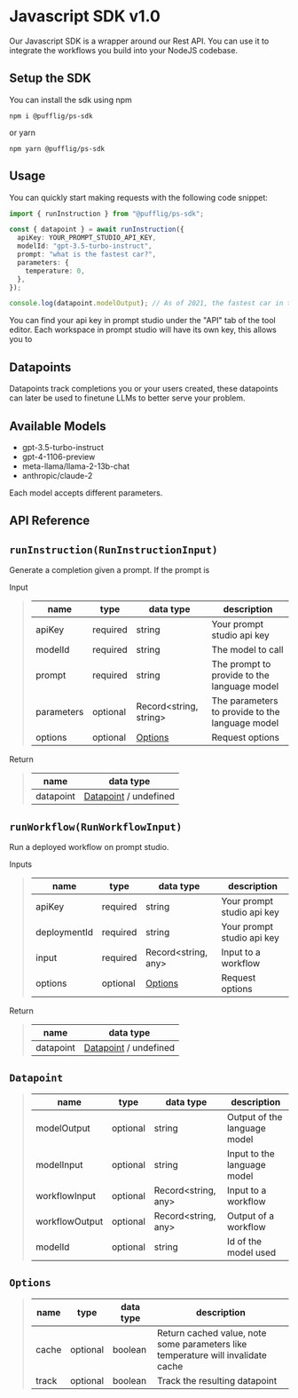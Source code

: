 # Javascript SDK v1.0

Our Javascript SDK is a wrapper around our Rest API. You can use it to integrate the workflows you build into your NodeJS codebase.

## Setup the SDK

You can install the sdk using npm

```
npm i @pufflig/ps-sdk
```

or yarn

```
npm yarn @pufflig/ps-sdk
```

## Usage

You can quickly start making requests with the following code snippet:

```ts
import { runInstruction } from "@pufflig/ps-sdk";

const { datapoint } = await runInstruction({
  apiKey: YOUR_PROMPT_STUDIO_API_KEY,
  modelId: "gpt-3.5-turbo-instruct",
  prompt: "what is the fastest car?",
  parameters: {
    temperature: 0,
  },
});

console.log(datapoint.modelOutput); // As of 2021, the fastest car in the world is the Bugatti Chiron Super Sport 300+, with a top speed of 304 mph.
```

You can find your api key in prompt studio under the "API" tab of the tool editor. Each workspace in prompt studio will have its own key, this allows you to

## Datapoints

Datapoints track completions you or your users created, these datapoints can later be used to finetune LLMs to better serve your problem.

## Available Models

- gpt-3.5-turbo-instruct
- gpt-4-1106-preview
- meta-llama/llama-2-13b-chat
- anthropic/claude-2

Each model accepts different parameters.

## API Reference

## `runInstruction(RunInstructionInput)`

Generate a completion given a prompt. If the prompt is

Input

> | name       | type     | data type              | description                                     |
> | ---------- | -------- | ---------------------- | ----------------------------------------------- |
> | apiKey     | required | string                 | Your prompt studio api key                      |
> | modelId    | required | string                 | The model to call                               |
> | prompt     | required | string                 | The prompt to provide to the language model     |
> | parameters | optional | Record<string, string> | The parameters to provide to the language model |
> | options    | optional | [Options](#options)    | Request options                                 |

Return

> | name      | data type                           |
> | --------- | ----------------------------------- |
> | datapoint | [Datapoint](#datapoint) / undefined |

## `runWorkflow(RunWorkflowInput)`

Run a deployed workflow on prompt studio.

Inputs

> | name         | type     | data type           | description                |
> | ------------ | -------- | ------------------- | -------------------------- |
> | apiKey       | required | string              | Your prompt studio api key |
> | deploymentId | required | string              | Your prompt studio api key |
> | input        | required | Record<string, any> | Input to a workflow        |
> | options      | optional | [Options](#options) | Request options            |

Return

> | name      | data type                           |
> | --------- | ----------------------------------- |
> | datapoint | [Datapoint](#Datapoint) / undefined |

## `Datapoint`

> | name           | type     | data type           | description                  |
> | -------------- | -------- | ------------------- | ---------------------------- |
> | modelOutput    | optional | string              | Output of the language model |
> | modelInput     | optional | string              | Input to the language model  |
> | workflowInput  | optional | Record<string, any> | Input to a workflow          |
> | workflowOutput | optional | Record<string, any> | Output of a workflow         |
> | modelId        | optional | string              | Id of the model used         |

## `Options`

> | name  | type     | data type | description                                                                      |
> | ----- | -------- | --------- | -------------------------------------------------------------------------------- |
> | cache | optional | boolean   | Return cached value, note some parameters like temperature will invalidate cache |
> | track | optional | boolean   | Track the resulting datapoint                                                    |
